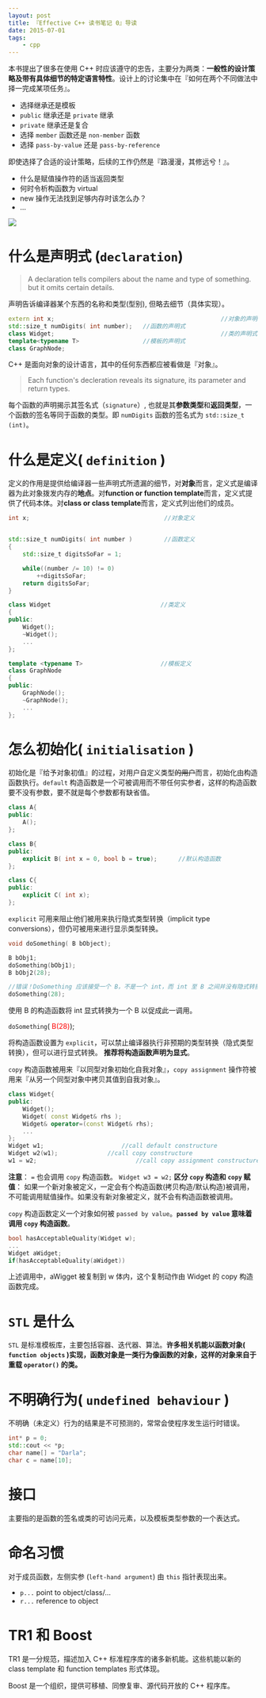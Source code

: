 ```yaml
---
layout: post
title: 『Effective C++ 读书笔记 0』导读
date: 2015-07-01
tags:
	- cpp
---
```




本书提出了很多在使用 C++ 时应该遵守的忠告，主要分为两类：**一般性的设计策略及带有具体细节的特定语言特性**。设计上的讨论集中在『如何在两个不同做法中择一完成某项任务』。

<!-- more -->
-   选择继承还是模板
-   `public` 继承还是 `private` 继承
-   `private` 继承还是复合
-   选择 `member` 函数还是 `non-member` 函数
-   选择 `pass-by-value` 还是 `pass-by-reference`

即使选择了合适的设计策略，后续的工作仍然是『路漫漫，其修远兮！』。

-   什么是赋值操作符的适当返回类型
-   何时令析构函数为 virtual
-   new 操作无法找到足够内存时该怎么办？
-   ...

![](http://olkbjcb09.bkt.clouddn.com/blog/2017-04-18-152713.jpg)


# 什么是声明式 (`declaration`)

> A declaration tells compilers about the name and type of something. but it omits certain details.

声明告诉编译器某个东西的名称和类型(型别), 但略去细节（具体实现）。

```cpp
extern int x;   											//对象的声明式
std::size_t numDigits( int number);   //函数的声明式
class Widget; 												//类的声明式
template<typename T>                  //模板的声明式
class GraphNode;
```

C++ 是面向对象的设计语言，其中的任何东西都应被看做是『对象』。

> Each function's decleration reveals its signature, its parameter and return types.

每个函数的声明揭示其签名式（`signature`）, 也就是其**参数类型**和**返回类型**，一个函数的签名等同于函数的类型。即 `numDigits` 函数的签名式为 `std::size_t (int)`。



# 什么是定义( `definition` )

定义的作用是提供给编译器一些声明式所遗漏的细节，对**对象**而言，定义式是编译器为此对象拨发内存的**地点**。对**function or function template**而言，定义式提供了代码本体。对**class or class template**而言，定义式列出他们的成员。

```cpp
int x;                                      //对象定义


std::size_t numDigits( int number )         //函数定义
{
	std::size_t digitsSoFar = 1;

	while((number /= 10) != 0)
		++digitsSoFar;
	return digitsSoFar;
}

class Widget                               //类定义
{
public:
	Widget();
	~Widget();
	...
};

template <typename T>                      //模板定义
class GraphNode
{
public:
	GraphNode();
	~GraphNode();
	...
};
```

# 怎么初始化( `initialisation` )

初始化是『给予对象初值』的过程，对用户自定义类型~~的用户~~而言，初始化由构造函数执行。`default` 构造函数是一个可被调用而不带任何实参者，这样的构造函数要不没有参数，要不就是每个参数都有缺省值。


```cpp
class A{																			//默认构造函数
public:
	A();
};

class B{
public:
	explicit B( int x = 0, bool b = true);      //默认构造函数
};

class C{																			//非默认构造函数
public:
	explicit C( int x);
};
```


`explicit` 可用来阻止他们被用来执行隐式类型转换（implicit type conversions），但仍可被用来进行显示类型转换。

```cpp
void doSomething( B bObject);

B bObj1;
doSomething(bObj1);
B bObj2(28);

//错误！DoSomething 应该接受一个 B，不是一个 int，而 int 至 B 之间并没有隐式转换。
doSomething(28);
```
使用 B 的构造函数将 int 显式转换为一个 B 以促成此一调用。

`doSomething`(<font color="red"> B(28)</font>);


将构造函数设置为 `explicit`，可以禁止编译器执行非预期的类型转换（隐式类型转换），但可以进行显式转换。 **推荐将构造函数声明为显式**。

`copy` 构造函数被用来『以同型对象初始化自我对象』，`copy assignment` 操作符被用来『从另一个同型对象中拷贝其值到自我对象』。

```cpp
class Widget{
public:
    Widget();
    Widget( const Widget& rhs );
    Widget& operator=(const Widget& rhs);
    ...
};
Widget w1;						//call default constructure
Widget w2(w1);				//call copy constructure
w1 = w2;							//call copy assignment constructure
```


**注意**： `=` 也会调用 `copy` 构造函数。 `Widget w3 = w2;` **区分 `copy` 构造和 `copy` 赋值**： 如果一个新对象被定义，一定会有个构造函数(拷贝构造/默认构造)被调用，不可能调用赋值操作。如果没有新对象被定义，就不会有构造函数被调用。


`copy` 构造函数定义一个对象如何被 `passed by value`。**`passed by value` 意味着调用 `copy` 构造函数**。

```cpp
bool hasAcceptableQuality(Widget w);
...
Widget aWidget;
if(hasAcceptableQuality(aWidget))
```
上述调用中，aWigget 被复制到 w 体内，这个复制动作由 Widget 的 copy 构造函数完成。

# `STL` 是什么

`STL` 是标准模板库，主要包括容器、迭代器、算法。**许多相关机能以函数对象( `function objects` )实现，函数对象是一类行为像函数的对象，这样的对象来自于重载 `operator()` 的类。**


# 不明确行为( `undefined behaviour` )

不明确（未定义）行为的结果是不可预测的，常常会使程序发生运行时错误。


```cpp
int* p = 0;
std::cout << *p;
char name[] = "Darla";
char c = name[10];
```
#  接口

主要指的是函数的签名或类的可访问元素，以及模板类型参数的一个表达式。
# 命名习惯

 对于成员函数，左侧实参 (`left-hand argument`) 由 `this` 指针表现出来。

-   `p...`    point to object/class/...
-   `r...`    reference to object

# TR1 和 Boost

TR1 是一分规范，描述加入 C++ 标准程序库的诸多新机能。这些机能以新的 class template 和 function templates 形式体现。

Boost 是一个组织，提供可移植、同僚复审、源代码开放的 C++ 程序库。
